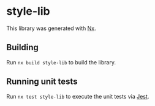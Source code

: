 # style-lib

This library was generated with [Nx](https://nx.dev).

## Building

Run `nx build style-lib` to build the library.

## Running unit tests

Run `nx test style-lib` to execute the unit tests via [Jest](https://jestjs.io).
